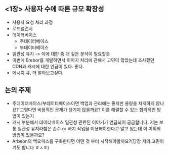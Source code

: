 ## <1장> 사용자 수에 따른 규모 확장성
- 사용자 요청 처리 과정
- 로드밸런서
- 데이터베이스
    - 주데이터베이스
    - 부데이터베이스
- 일관성 유지 -> 이에 대한 좀 더 깊은 분석이 필요할듯
- 이번에 Erebor를 개발하면서 이미지 처리에 관해서 고민이 많았는데 조사했던 CDN과 캐시에 대한 언급이 있다. 좋다.
- 메시지 큐, 더 알아보고싶다.


## 논의 주제
- 주데이터베이스/부데이터베이스이면 백업과 관리에는 좋지만 용량을 차지하지 않나요? 그렇다면 비용적인 문제가 생기지 않을까요? 이를 해결할 수 있는 합리적인 방법이 있는지
- 캐시 부분에서 데이터베이스 일관성 관련된 이야기가 언급되어 궁금합니다. 저는 보통 일관성 유지라함은 손수 or 배치 작업을 이용해야한다고 알고 있는데 이 이외의 방법이 있을까요?
- Arbeon의 백오피스를 구축한다면 어떤 것 부터 시작해야할까요?(당장 저의 고민이기도 합니다 ㅎㅅㅎ)
